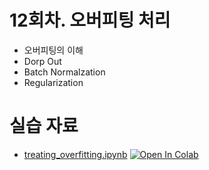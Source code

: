 # 12회차. 오버피팅 처리
- 오버피팅의 이해
- Dorp Out
- Batch Normalzation
- Regularization

# 실습 자료
- [treating_overfitting.ipynb](treating_overfitting.ipynb)  [![Open In Colab](https://colab.research.google.com/assets/colab-badge.svg)](https://colab.research.google.com/github/dhrim/keras_howto_2021/blob/master/class12/treating_overfitting.ipynb)

<br>
